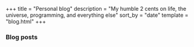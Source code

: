 +++
title = "Personal blog"
description = "My humble 2 cents on life, the universe, programming, and everything else"
sort_by = "date"
template = "blog.html"
+++


<h3>Blog posts</h3>

